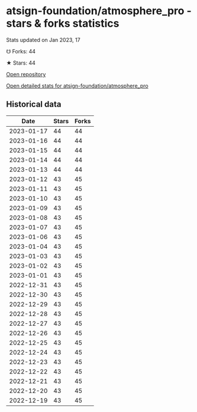 # atsign-foundation/atmosphere_pro - stars & forks statistics

Stats updated on Jan 2023, 17

☋ Forks: 44

★ Stars: 44

[Open repository](https://github.com/atsign-foundation/atmosphere_pro)

[Open detailed stats for atsign-foundation/atmosphere_pro](https://reviewgithub.com/rep/atsign-foundation/atmosphere_pro)

## Historical data
| Date | Stars | Forks |
|------|-------|-------|
| 2023-01-17 | 44 | 44 | 
| 2023-01-16 | 44 | 44 | 
| 2023-01-15 | 44 | 44 | 
| 2023-01-14 | 44 | 44 | 
| 2023-01-13 | 44 | 44 | 
| 2023-01-12 | 43 | 45 | 
| 2023-01-11 | 43 | 45 | 
| 2023-01-10 | 43 | 45 | 
| 2023-01-09 | 43 | 45 | 
| 2023-01-08 | 43 | 45 | 
| 2023-01-07 | 43 | 45 | 
| 2023-01-06 | 43 | 45 | 
| 2023-01-04 | 43 | 45 | 
| 2023-01-03 | 43 | 45 | 
| 2023-01-02 | 43 | 45 | 
| 2023-01-01 | 43 | 45 | 
| 2022-12-31 | 43 | 45 | 
| 2022-12-30 | 43 | 45 | 
| 2022-12-29 | 43 | 45 | 
| 2022-12-28 | 43 | 45 | 
| 2022-12-27 | 43 | 45 | 
| 2022-12-26 | 43 | 45 | 
| 2022-12-25 | 43 | 45 | 
| 2022-12-24 | 43 | 45 | 
| 2022-12-23 | 43 | 45 | 
| 2022-12-22 | 43 | 45 | 
| 2022-12-21 | 43 | 45 | 
| 2022-12-20 | 43 | 45 | 
| 2022-12-19 | 43 | 45 | 

